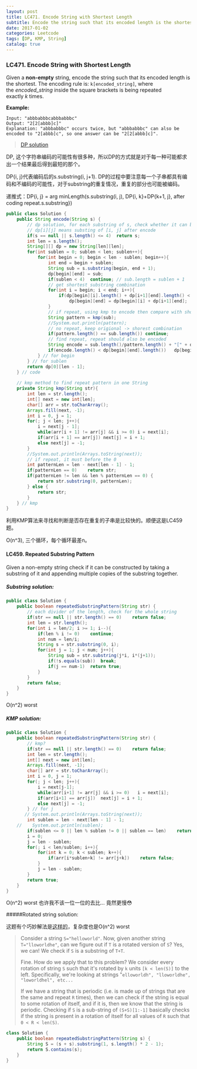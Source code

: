 ```yaml
---
layout: post
title: LC471. Encode String with Shortest Length
subtitle: Encode the string such that its encoded length is the shortest.
date: 2017-01-02
categories: Leetcode
tags: [DP, KMP, String]
catalog: true
---
```


###  LC471. Encode String with Shortest Length

Given a **non-empty** string, encode the string such that its encoded length is the shortest. The encoding rule is: `k[encoded_string]`, where the *encoded_string* inside the square brackets is being repeated exactly *k* times.

**Example:**

```
Input: "abbbabbbcabbbabbbc"
Output: "2[2[abbb]c]"
Explanation: "abbbabbbc" occurs twice, but "abbbabbbc" can also be encoded to "2[abbb]c", so one answer can be "2[2[abbb]c]".

```

> [DP solution](https://discuss.leetcode.com/topic/71963/accepted-solution-in-java)

DP, 这个字符串编码的可能性有很多种，所以DP的方式就是对于每一种可能都求出一个结果最后得到最短的那个。

DP{i, j}代表编码后的s.substring(i, j+1). DP的过程中要注意每一个子串都具有编码和不编码的可能性，对于substring的重复情况，重复的部分也可能被编码。

递推式：DP{i, j} = arg minLength(s.substring(i, j), DP{i, k}+DP{k+1, j}, after coding repeat.s.substring})

```java
public class Solution {
    public String encode(String s) {
        // dp solution, for each substring of s, check whether it can be encode
        // dp[i][j] means substing of [i, j] after encode
        if(s == null || s.length() <= 4)  return s;
        int len = s.length();
        String[][] dp = new String[len][len];
        for(int sublen = 0; sublen < len; sublen++){
            for(int begin = 0; begin < len - sublen; begin++){
                int end = begin + sublen;
                String sub = s.substring(begin, end + 1);
                dp[begin][end] = sub;
                if(sublen < 4)  continue; // sub.length = sublen + 1
                // get shortest substring combination
                for(int i = begin; i < end; i++){
                    if(dp[begin][i].length() + dp[i+1][end].length() < dp[begin][end].length())
                        dp[begin][end] = dp[begin][i] + dp[i+1][end];
                }
                // if repeat, using kmp to encode then compare with shortest combination
                String pattern = kmp(sub);
                //System.out.println(pattern);
                // no repeat, keep origional -> shorest combination 
                if(pattern.length() == sub.length()) continue;
                // find repeat, repeat should also be encoded
                String encode = sub.length()/pattern.length() + "[" + dp[begin][begin+pattern.length()-1] + "]";
                if(encode.length() < dp[begin][end].length())   dp[begin][end] = encode;
            } // for begin 
        } // for sublen
        return dp[0][len - 1];
    } // code
    
    // kmp method to find repeat pattern in one String
    private String kmp(String str){
        int len = str.length();
        int[] next = new int[len];
        char[] arr = str.toCharArray();
        Arrays.fill(next, -1);
        int i = 0, j = 1;
        for(; j < len; j++){
            i = next[j - 1];
            while(arr[i + 1] != arr[j] && i >= 0) i = next[i];
            if(arr[i + 1] == arr[j]) next[j] = i + 1;
            else next[j] = -1;
        }
        //System.out.println(Arrays.toString(next));
        // if repeat, it must before the 0
        int patternLen = len - next[len - 1] - 1;
        if(patternLen == 0)    return str;
        if(patternLen != len && len % patternLen == 0) {
            return str.substring(0, patternLen);
        } else {
            return str;
        }
    } // kmp
}
```

利用KMP算法来寻找和判断是否存在重复的子串是比较快的。顺便这是LC459题。

O(n^3), 三个循环，每个循环最差n。

#### LC459. Repeated Substring Pattern

Given a non-empty string check if it can be constructed by taking a substring of it and appending multiple copies of the substring together. 

#####  Substring solution:

```java
public class Solution {
    public boolean repeatedSubstringPattern(String str) {
        // each divider of the length, check for the whole string
        if(str == null || str.length() == 0)    return false;
        int len = str.length();
        for(int i = len/2; i >= 1; i--){
            if(len % i != 0)    continue;
            int num = len/i;
            String s = str.substring(0, i);
            for(int j = 1; j < num; j++){
                String sub = str.substring(j*i, i*(j+1));
                if(!s.equals(sub))  break;
                if(j == num-1)  return true;
            }
        }
        return false;
    }
}
```

O(n^2) worst

##### KMP solution:

```java
public class Solution {
    public boolean repeatedSubstringPattern(String str) {
        // kmp?
        if(str == null || str.length() == 0)    return false;
        int len = str.length();
        int[] next = new int[len];
        Arrays.fill(next, -1);
        char[] arr = str.toCharArray();
        int i = 0, j = 1;
        for(; j < len; j++){
            i = next[j-1];
            while(arr[i+1] != arr[j] && i >= 0)   i = next[i];
            if(arr[i+1] == arr[j])  next[j] = i + 1;
            else next[j] = -1;
        } // for j
       // System.out.println(Arrays.toString(next));
        int sublen = len - next[len - 1] - 1;
    //    System.out.println(sublen);
        if(sublen <= 0 || len % sublen != 0 || sublen == len)    return false;
        i = 0; 
        j = len - sublen;
        for(; i < len/sublen; i++){
            for(int k = 0; k < sublen; k++){
                if(arr[i*sublen+k] != arr[j+k])    return false;
            }
            j = len - sublen;
        }
        return true;
    }
}
```

O(n^2) worst  也许我不该一位一位的去比... 竟然更慢😳

#####Rotated string solution:

这题有个巧妙解法是[这样的](<https://leetcode.com/problems/repeated-substring-pattern/discuss/94334/Easy-python-solution-with-explaination>)，复杂度也是O(n^2) worst

> Consider a string `S="helloworld"`. Now, given another string `T="lloworldhe"`, can we figure out if `T` is a rotated version of `S`? Yes, we can! We check if `S` is a substring of `T+T`.
>
> Fine. How do we apply that to this problem? We consider every rotation of string `S` such that it's rotated by `k` units `[k < len(S)]` to the left. Specifically, we're looking at strings "`elloworldh", "lloworldhe", "loworldhel", etc...`
>
> If we have a string that is periodic (i.e. is made up of strings that are the same and repeat `R` times), then we can check if the string is equal to some rotation of itself, and if it is, then we know that the string is periodic. Checking if `S` is a sub-string of `(S+S)[1:-1]` basically checks if the string is present in a rotation of itself for all values of `R` such that `0 < R < len(S)`.

```java
class Solution {
    public boolean repeatedSubstringPattern(String s) {
        String S = (s + s).substring(1, s.length() * 2 - 1);
        return S.contains(s);
    }
}
```

